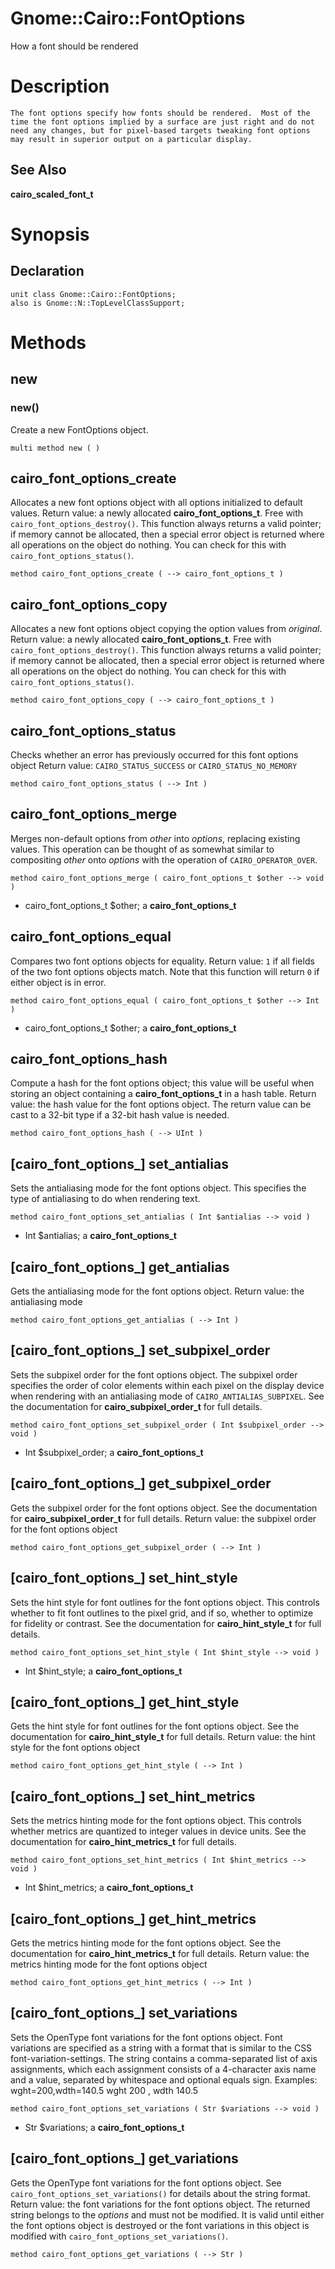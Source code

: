 Gnome::Cairo::FontOptions
=========================

How a font should be rendered

Description
===========

    The font options specify how fonts should be rendered.  Most of the  time the font options implied by a surface are just right and do not  need any changes, but for pixel-based targets tweaking font options  may result in superior output on a particular display.

See Also
--------

**cairo_scaled_font_t**

Synopsis
========

Declaration
-----------

    unit class Gnome::Cairo::FontOptions;
    also is Gnome::N::TopLevelClassSupport;

Methods
=======

new
---

### new()

Create a new FontOptions object.

    multi method new ( )

cairo_font_options_create
-------------------------

Allocates a new font options object with all options initialized to default values. Return value: a newly allocated **cairo_font_options_t**. Free with `cairo_font_options_destroy()`. This function always returns a valid pointer; if memory cannot be allocated, then a special error object is returned where all operations on the object do nothing. You can check for this with `cairo_font_options_status()`.

    method cairo_font_options_create ( --> cairo_font_options_t )

cairo_font_options_copy
-----------------------

Allocates a new font options object copying the option values from *original*. Return value: a newly allocated **cairo_font_options_t**. Free with `cairo_font_options_destroy()`. This function always returns a valid pointer; if memory cannot be allocated, then a special error object is returned where all operations on the object do nothing. You can check for this with `cairo_font_options_status()`.

    method cairo_font_options_copy ( --> cairo_font_options_t )

cairo_font_options_status
-------------------------

Checks whether an error has previously occurred for this font options object Return value: `CAIRO_STATUS_SUCCESS` or `CAIRO_STATUS_NO_MEMORY`

    method cairo_font_options_status ( --> Int )

cairo_font_options_merge
------------------------

Merges non-default options from *other* into *options*, replacing existing values. This operation can be thought of as somewhat similar to compositing *other* onto *options* with the operation of `CAIRO_OPERATOR_OVER`.

    method cairo_font_options_merge ( cairo_font_options_t $other --> void )

  * cairo_font_options_t $other; a **cairo_font_options_t**

cairo_font_options_equal
------------------------

Compares two font options objects for equality. Return value: `1` if all fields of the two font options objects match. Note that this function will return `0` if either object is in error.

    method cairo_font_options_equal ( cairo_font_options_t $other --> Int )

  * cairo_font_options_t $other; a **cairo_font_options_t**

cairo_font_options_hash
-----------------------

Compute a hash for the font options object; this value will be useful when storing an object containing a **cairo_font_options_t** in a hash table. Return value: the hash value for the font options object. The return value can be cast to a 32-bit type if a 32-bit hash value is needed.

    method cairo_font_options_hash ( --> UInt )

[cairo_font_options_] set_antialias
-----------------------------------

Sets the antialiasing mode for the font options object. This specifies the type of antialiasing to do when rendering text.

    method cairo_font_options_set_antialias ( Int $antialias --> void )

  * Int $antialias; a **cairo_font_options_t**

[cairo_font_options_] get_antialias
-----------------------------------

Gets the antialiasing mode for the font options object. Return value: the antialiasing mode

    method cairo_font_options_get_antialias ( --> Int )

[cairo_font_options_] set_subpixel_order
----------------------------------------

Sets the subpixel order for the font options object. The subpixel order specifies the order of color elements within each pixel on the display device when rendering with an antialiasing mode of `CAIRO_ANTIALIAS_SUBPIXEL`. See the documentation for **cairo_subpixel_order_t** for full details.

    method cairo_font_options_set_subpixel_order ( Int $subpixel_order --> void )

  * Int $subpixel_order; a **cairo_font_options_t**

[cairo_font_options_] get_subpixel_order
----------------------------------------

Gets the subpixel order for the font options object. See the documentation for **cairo_subpixel_order_t** for full details. Return value: the subpixel order for the font options object

    method cairo_font_options_get_subpixel_order ( --> Int )

[cairo_font_options_] set_hint_style
------------------------------------

Sets the hint style for font outlines for the font options object. This controls whether to fit font outlines to the pixel grid, and if so, whether to optimize for fidelity or contrast. See the documentation for **cairo_hint_style_t** for full details.

    method cairo_font_options_set_hint_style ( Int $hint_style --> void )

  * Int $hint_style; a **cairo_font_options_t**

[cairo_font_options_] get_hint_style
------------------------------------

Gets the hint style for font outlines for the font options object. See the documentation for **cairo_hint_style_t** for full details. Return value: the hint style for the font options object

    method cairo_font_options_get_hint_style ( --> Int )

[cairo_font_options_] set_hint_metrics
--------------------------------------

Sets the metrics hinting mode for the font options object. This controls whether metrics are quantized to integer values in device units. See the documentation for **cairo_hint_metrics_t** for full details.

    method cairo_font_options_set_hint_metrics ( Int $hint_metrics --> void )

  * Int $hint_metrics; a **cairo_font_options_t**

[cairo_font_options_] get_hint_metrics
--------------------------------------

Gets the metrics hinting mode for the font options object. See the documentation for **cairo_hint_metrics_t** for full details. Return value: the metrics hinting mode for the font options object

    method cairo_font_options_get_hint_metrics ( --> Int )

[cairo_font_options_] set_variations
------------------------------------

Sets the OpenType font variations for the font options object. Font variations are specified as a string with a format that is similar to the CSS font-variation-settings. The string contains a comma-separated list of axis assignments, which each assignment consists of a 4-character axis name and a value, separated by whitespace and optional equals sign. Examples: wght=200,wdth=140.5 wght 200 , wdth 140.5

    method cairo_font_options_set_variations ( Str $variations --> void )

  * Str $variations; a **cairo_font_options_t**

[cairo_font_options_] get_variations
------------------------------------

Gets the OpenType font variations for the font options object. See `cairo_font_options_set_variations()` for details about the string format. Return value: the font variations for the font options object. The returned string belongs to the *options* and must not be modified. It is valid until either the font options object is destroyed or the font variations in this object is modified with `cairo_font_options_set_variations()`.

    method cairo_font_options_get_variations ( --> Str )

